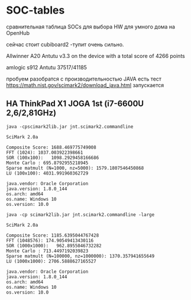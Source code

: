 # SOC-tables
сравнительная таблица SOCs для выбора HW для умного дома на OpenHub

сейчас стоит cubiboard2 -тупит очень сильно.


Allwinner A20 Antutu v3.3 on the device with a total score of 4266 points

amlogic s912  Antutu 37517/41185


 
пробуем разобратся с производительностью JAVA
есть тест https://math.nist.gov/scimark2/download_java.html
запускается 



## НА ThinkPad X1 JOGA 1st (i7-6600U 2,6/2,81GHz) 

```
java -cpscimark2lib.jar jnt.scimark2.commandline

SciMark 2.0a

Composite Score: 1688.469775749008
FFT (1024): 1037.003922398661
SOR (100x100):   1098.2929458166686
Monte Carlo : 695.8792955218945
Sparse matmult (N=1000, nz=5000): 1579.1807546450868
LU (100x100): 4031.991960362729

java.vendor: Oracle Corporation
java.version: 1.8.0_144
os.arch: amd64
os.name: Windows 10
os.version: 10.0
```


```
java -cp scimark2lib.jar jnt.scimark2.commandline -large

SciMark 2.0a

Composite Score: 1185.6395044767428
FFT (1048576): 174.90549413430116
SOR (1000x1000):   962.8955046732282
Monte Carlo : 713.4497192039823
Sparse matmult (N=100000, nz=1000000): 1370.357941655649
LU (1000x1000): 2706.5888627165527

java.vendor: Oracle Corporation
java.version: 1.8.0_144
os.arch: amd64
os.name: Windows 10
os.version: 10.0
```
